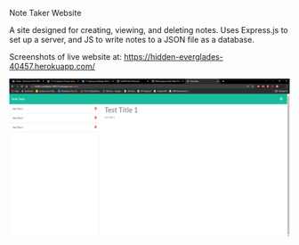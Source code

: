 Note Taker Website

A site designed for creating, viewing, and deleting notes.  Uses Express.js to set up a server, and JS to write notes to a 
JSON file as a database.

Screenshots of live website at: https://hidden-everglades-40457.herokuapp.com/

![Screenshot of webpage](./public/assets/images/website.png?raw=true)
